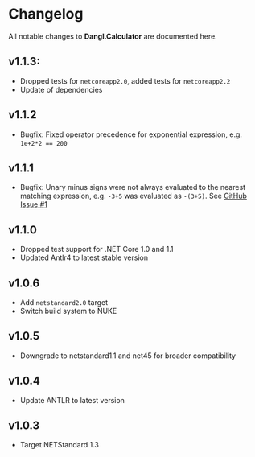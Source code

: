 # Changelog

All notable changes to **Dangl.Calculator** are documented here.

## v1.1.3:
- Dropped tests for `netcoreapp2.0`, added tests for `netcoreapp2.2`
- Update of dependencies

## v1.1.2
- Bugfix: Fixed operator precedence for exponential expression, e.g. `1e+2*2 == 200`

## v1.1.1
- Bugfix: Unary minus signs were not always evaluated to the nearest matching expression, e.g. `-3+5` was evaluated as `-(3+5)`. See [GitHub Issue #1](https://github.com/GeorgDangl/Dangl.Calculator/issues/1)

## v1.1.0
- Dropped test support for .NET Core 1.0 and 1.1
- Updated Antlr4 to latest stable version

## v1.0.6
- Add `netstandard2.0` target
- Switch build system to NUKE

## v1.0.5
- Downgrade to netstandard1.1 and net45 for broader compatibility
    
## v1.0.4
- Update ANTLR to latest version
      
## v1.0.3
- Target NETStandard 1.3
